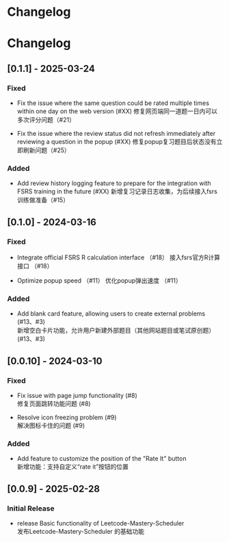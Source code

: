 # Changelog

# Changelog
## [0.1.1] - 2025-03-24
### Fixed
- Fix the issue where the same question could be rated multiple times within one day on the web version (#XX)
  修复网页端同一道题一日内可以多次评分问题（#21）

- Fix the issue where the review status did not refresh immediately after reviewing a question in the popup (#XX)
  修复popup复习题目后状态没有立即刷新问题（#25）

### Added
- Add review history logging feature to prepare for the integration with FSRS training in the future (#XX)
  新增复习记录日志收集，为后续接入fsrs训练做准备（#15）






## [0.1.0] - 2024-03-16
### Fixed  
- Integrate official FSRS R calculation interface （#18）
  接入fsrs官方R计算接口 （#18）

- Optimize popup speed （#11）
  优化popup弹出速度 （#11）

### Added
- Add blank card feature, allowing users to create external problems (#13、#3)   
  新增空白卡片功能，允许用户新建外部题目（其他网站题目或笔试原创题）(#13、#3)  





## [0.0.10] - 2024-03-10  
### Fixed  
- Fix issue with page jump functionality (#8)  
修复页面跳转功能问题 (#8)  

- Resolve icon freezing problem (#9)  
解决图标卡住的问题 (#9)  

### Added  
- Add feature to customize the position of the "Rate It" button  
新增功能：支持自定义“rate it”按钮的位置  





## [0.0.9] - 2025-02-28  
### Initial Release  
- release Basic functionality of Leetcode-Mastery-Scheduler  
发布Leetcode-Mastery-Scheduler 的基础功能  